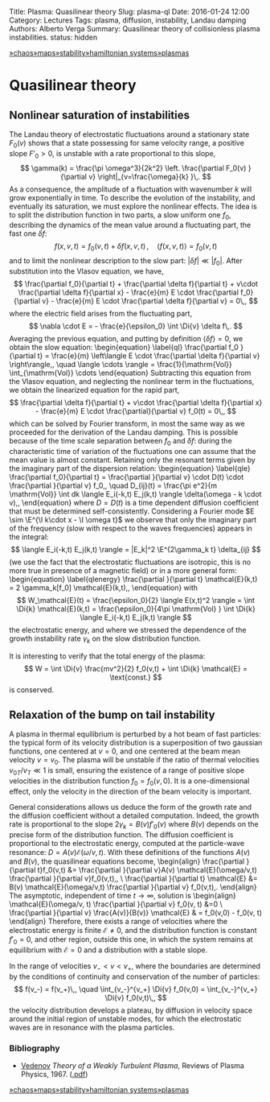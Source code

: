Title: Plasma: Quasilinear theory
Slug: plasma-ql
Date: 2016-01-24 12:00
Category: Lectures
Tags: plasma, diffusion, instability, Landau damping
Authors: Alberto Verga
Summary: Quasilinear theory of collisionless plasma instabilities.
status: hidden


$\newcommand{\I}{\mathrm{i}} 
\newcommand{\E}{\mathrm{e}} 
\newcommand{\D}{\mathop{}\!\mathrm{d}} 
\newcommand{\Di}[1]{\mathop{}\!\mathrm{d}#1\,} 
\newcommand{\Dd}[1]{\frac{\mathop{}\!\mathrm{d}}{\mathop{}\!\mathrm{d}#1}}$

[&raquo;chaos]({filename}CH-index.md)[&raquo;maps]({filename}CH-map.md)[&raquo;stability]({filename}CH-cds.md)[&raquo;hamiltonian systems]({filename}CH-hamilton.md)[&raquo;plasmas]({filename}CH-plasma.md)

# Quasilinear theory
## Nonlinear saturation of instabilities

The Landau theory of electrostatic fluctuations around a stationary state $F_0(v)$ shows that a state possessing for same velocity range, a positive slope $F'_0>0$, is unstable with a rate proportional to this slope,
$$
\gamma(k) =
  \frac{\pi \omega^3}{2k^2}  \left. \frac{\partial F_0(v) }{\partial v}
  \right|_{v=\frac{\omega}{k} }\,.
$$ 
As a consequence, the amplitude of a fluctuation with wavenumber $k$ will grow exponentially in time. To describe the evolution of the instability, and eventually its saturation, we must explore the nonlinear effects. The idea is to split the distribution function in two parts, a slow uniform one $f_0$, describing the dynamics of the mean value around a fluctuating part, the fast one $\delta f$:
$$
f(x,v,t) = f_0(v,t) + \delta f(x,v,t)\,, \quad
\langle f(x,v,t) \rangle = f_0(v,t)
$$
and to limit the nonlinear description to the slow part: $|\delta f| \ll |f_0|$. After substitution into the Vlasov equation, we have,
$$
\frac{\partial f_0}{\partial t} + 
\frac{\partial \delta f}{\partial t} +
v\cdot \frac{\partial \delta f}{\partial x} - 
\frac{e}{m} E \cdot \frac{\partial f_0}{\partial v} -
\frac{e}{m} E \cdot \frac{\partial \delta f}{\partial v} = 0\,,
$$
where the electric field arises from the fluctuating part,
$$
\nabla \cdot E = - \frac{e}{\epsilon_0} \int \Di{v} \delta f\,.
$$
Averaging the previous equation, and putting by definition $\langle \delta f \rangle = 0$, we obtain the slow equation:
\begin{equation}
  \label{ql}
  \frac{\partial f_0 }{\partial t} = \frac{e}{m} \left\langle
  E \cdot \frac{\partial \delta f}{\partial v} \right\rangle\,,
  \quad
  \langle \cdots \rangle = \frac{1}{\mathrm{Vol}} \int_{\mathrm{Vol}} \cdots
\end{equation}
Subtracting this equation from the Vlasov equation, and neglecting the nonlinear term in the fluctuations, we obtain the linearized equation for the rapid part,
$$
\frac{\partial \delta f}{\partial t} +
v\cdot \frac{\partial \delta f}{\partial x} -
\frac{e}{m} E \cdot \frac{\partial}{\partial v} f_0(t) = 0\,,
$$
which can be solved by Fourier transform, in most the same way as we proceeded for the derivation of the Landau damping. This is possible because of the time scale separation between $f_0$ and $\delta f$: during the characteristic time of variation of the fluctuations one can assume that the mean value is almost constant. Retaining only the resonant terms given by the imaginary part of the dispersion relation:
\begin{equation}
  \label{qle}
  \frac{\partial f_0}{\partial t} = \frac{\partial }{\partial v} \cdot D(t) \cdot \frac{\partial }{\partial v} f_0\,, \quad
  D_{ij}(t) = \frac{\pi e^2}{m \mathrm{Vol}} 
  \int dk \langle E_i(-k,t) E_j(k,t) \rangle \delta(\omega - k \cdot v)\,,
\end{equation}
where $D=D(t)$ is a time dependent diffusion coefficient that must be determined self-consistently. Considering a Fourier mode $E \sim \E^{\I k\cdot x - \I \omega t}$ we observe that only the imaginary part of the frequency (slow with respect to the waves frequencies) appears in the integral: 
$$
\langle E_i(-k,t) E_j(k,t) \rangle = |E_k|^2 \E^{2\gamma_k t} \delta_{ij}
$$
(we use the fact that the electrostatic fluctuations are isotropic, this is no more true in presence of a magnetic field) or in a more general form:
\begin{equation}
  \label{qlenergy}
  \frac{\partial }{\partial t} \mathcal{E}(k,t) =  2 \gamma_k[f_0] \mathcal{E}(k,t)\,,
\end{equation}
with 
$$
 W_\mathcal{E}(t) = \frac{\epsilon_0}{2} \langle E(x,t)^2 \rangle =
 \int \Di{k} \mathcal{E}(k,t) = \frac{\epsilon_0}{4\pi \mathrm{Vol} } 
 \int \Di{k} \langle E_i(-k,t) E_j(k,t) \rangle
$$
the electrostatic energy, and where we stressed the dependence of the growth instability rate $\gamma_k$ on the slow distribution function. 

It is interesting to verify that the total energy of the plasma:
$$
W = \int \Di{v} \frac{mv^2}{2} f_0(v,t) + \int \Di{k} \mathcal{E} = \text{const.}
$$
is conserved.

## Relaxation of the bump on tail instability

A plasma in thermal equilibrium is perturbed by a hot beam of fast particles: the typical form of its velocity distribution is a superposition of two gaussian functions, one centered at $v=0$, and one centered at the beam mean velocity $v=v_0$. The plasma will be unstable if the ratio of thermal velocities $v_{0T}/v_T \ll 1$ is small, ensuring the existence of a range of positive slope velocities in the distribution function $f_0=f_0(v,0)$. It is a one-dimensional effect, only the velocity in the direction of the beam velocity is important.

General considerations allows us deduce the form of the growth rate and the diffusion coefficient without a detailed computation. Indeed, the growth rate is proportional to the slope $2\gamma_k = B(v) f'_0(v)$ where $B(v)$ depends on the precise form of the distribution function. The diffusion coefficient is proportional to the electrostatic energy, computed at the particle-wave resonance: $D=A(v) \mathcal{E}(\omega/v, t)$. With these definitions of the functions $A(v)$ and $B(v)$, the quasilinear equations become,
\begin{align}
  \frac{\partial }{\partial t}f_0(v,t) &= 
  \frac{\partial }{\partial v}A(v) \mathcal{E}(\omega/v,t) 
  \frac{\partial }{\partial v}f_0(v,t)\,,  \\
  \frac{\partial }{\partial t} \mathcal{E} &= B(v) \mathcal{E}(\omega/v,t)
  \frac{\partial }{\partial v} f_0(v,t)\,.
\end{align}
The asymptotic, independent of time $t\rightarrow\infty$, solution is
\begin{align}
\mathcal{E}(\omega/v, t) \frac{\partial }{\partial v} f_0(v, t) &=0 \\
\frac{\partial }{\partial v} \frac{A(v)}{B(v)} \mathcal{E} & = f_0(v,0) - f_0(v, t)
\end{align}
Therefore, there exists a range of velocities where the electrostatic energy is finite $\mathcal{E}\ne 0$, and the distribution function is constant $f'_0=0$, and other region, outside this one, in which the system remains at equilibrium with $\mathcal{E}=0$ and a distribution with a stable slope.

In the range of velocities $v_- < v < v_+$, where the boundaries are determined by the conditions of continuity and conservation of the number of particles:
$$
f(v_-) = f(v_+)\,, \quad
\int_{v_-}^{v_+} \Di{v} f_0(v,0) = \int_{v_-}^{v_+} \Di{v} f_0(v,t)\,,
$$
the velocity distribution develops a plateau, by diffusion in velocity space around the initial region of unstable modes, for which the electrostatic waves are in resonance with the plasma particles.

### Bibliography

* [Vedenov](https://link-springer-com.lama.univ-amu.fr/chapter/10.1007/978-1-4615-7799-7_3) *Theory of a Weakly Turbulent Plasma*, Reviews of Plasma Physics, 1967. ([.pdf]({static}/pdfs/Vedenov-1967uq.pdf))


[&raquo;chaos]({filename}CH-index.md)[&raquo;maps]({filename}CH-map.md)[&raquo;stability]({filename}CH-cds.md)[&raquo;hamiltonian systems]({filename}CH-hamilton.md)[&raquo;plasmas]({filename}CH-plasma.md)
